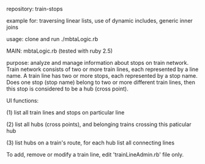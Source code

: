 repository: train-stops

example for: traversing linear lists, use of dynamic includes,
generic inner joins

usage: clone and run ./mbtaLogic.rb

MAIN: mbtaLogic.rb (tested with ruby 2.5)

purpose: analyze  and manage information about
stops on train network. Train network consists 
of two or more train lines, each represented by a line name.
A train line has two or more stops, each represented by a stop name.
Does one stop (stop name) belong to two or more different 
train lines, then this stop is considered 
to be a hub (cross point).

UI functions:

  (1) list all train lines and stops on particular line
  
  (2) list all hubs (cross points), and belonging trains crossing this paticular hub
  
  (3) list hubs on a train's route, for each hub list all connecting lines
  

To add, remove or modify a train line, edit 'trainLineAdmin.rb' file only. 
